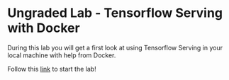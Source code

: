 # Ungraded Lab - Tensorflow Serving with Docker

During this lab you will get a first look at using Tensorflow Serving in your local machine with help from Docker.

Follow this [link](https://github.com/https-deeplearning-ai/machine-learning-engineering-for-production-public/blob/main/course4/week1-ungraded-labs/C4_W1_Lab_2_TFS_Docker.md) to start the lab!